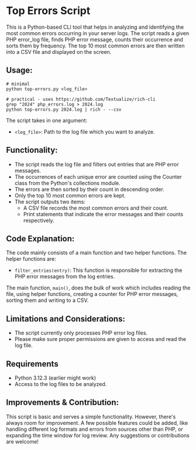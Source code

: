 # Top Errors Script

This is a Python-based CLI tool that helps in analyzing and identifying the most common errors occurring in your server logs. The script reads a given PHP error_log file, finds PHP error message, counts their occurrence and sorts them by frequency. The top 10 most common errors are then written into a CSV file and displayed on the screen.

## Usage:

```
# minimal
python top-errors.py <log_file>

# practical - uses https://github.com/Textualize/rich-cli
grep "2024" php_errors.log > 2024.log
python top-errors.py 2024.log | rich - --csv
```

The script takes in one argument:
- `<log_file>`: Path to the log file which you want to analyze.

## Functionality:

- The script reads the log file and filters out entries that are PHP error messages.
- The occurrences of each unique error are counted using the Counter class from the Python's collections module.
- The errors are then sorted by their count in descending order.
- Only the top 10 most common errors are kept.
- The script outputs two items:
  - A CSV file records the most common errors and their count.
  - Print statements that indicate the error messages and their counts respectively.

## Code Explanation:

The code mainly consists of a main function and two helper functions. The helper functions are:

- `filter_entries(entry)`: This function is responsible for extracting the PHP error messages from the log entries.

The main function, `main()`, does the bulk of work which includes reading the file, using helper functions, creating a counter for PHP error messages, sorting them and writing to a CSV.

## Limitations and Considerations:

- The script currently only processes PHP error log files.
- Please make sure proper permissions are given to access and read the log file.

## Requirements

- Python 3.12.3 (earlier might work)
- Access to the log files to be analyzed.

## Improvements &amp; Contribution:

This script is basic and serves a simple functionality. However, there's always room for improvement.
A few possible features could be added, like handling different log formats and errors from sources other than PHP, or expanding the time window for log review. Any suggestions or contributions are welcome!
